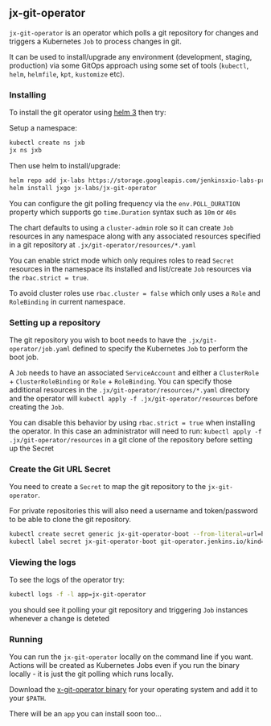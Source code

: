 ## jx-git-operator

`jx-git-operator` is an operator which polls a git repository for changes and triggers a Kubernetes `Job` to process changes in git.

It can be used to install/upgrade any environment (development, staging, production) via some GitOps approach using some set of tools (`kubectl`, `helm`, `helmfile`, `kpt`, `kustomize` etc).

### Installing

To install the git operator using [helm 3](https://helm.sh/) then try:

Setup a namespace:

```bash 
kubectl create ns jxb
jx ns jxb
```

Then use helm to install/upgrade:
         
```bash    
helm repo add jx-labs https://storage.googleapis.com/jenkinsxio-labs-private/charts
helm install jxgo jx-labs/jx-git-operator
```

You can configure the git polling frequency via the `env.POLL_DURATION` property which supports go `time.Duration` syntax such as `10m` or `40s`

The chart defaults to using a `cluster-admin` role so it can create `Job` resources in any namespace along with any associated resources specified in a git repository at `.jx/git-operator/resources/*.yaml`

You can enable strict mode which only requires roles to read `Secret` resources in the namespace its installed and list/create `Job` resources via the `rbac.strict = true`. 

To avoid cluster roles use `rbac.cluster = false` which only uses a `Role` and `RoleBinding` in current namespace.

### Setting up a repository

The git repository you wish to boot needs to have the `.jx/git-operator/job.yaml` defined to specify the Kubernetes `Job` to perform the boot job.

A `Job` needs to have an associated `ServiceAccount` and either a `ClusterRole` + `ClusterRoleBinding` or `Role` + `RoleBinding`. You can specify those additional resources in the `.jx/git-operator/resources/*.yaml` directory and the operator will `kubectl apply -f .jx/git-operator/resources` before creating the `Job`.

You can disable this behavior by using `rbac.strict = true` when installing the operator. In this case an administrator will need to run: `kubectl apply -f .jx/git-operator/resources` in a git clone of the repository before setting up the Secret

 
### Create the Git URL Secret

You need to create a `Secret` to map the git repository to the `jx-git-operator`. 

For private repositories this will also need a username and token/password to be able to clone the git repository.

```bash 
kubectl create secret generic jx-git-operator-boot --from-literal=url=https://myusername:mytoken@github.com/myowner/myrepo.git
kubectl label secret jx-git-operator-boot git-operator.jenkins.io/kind=git-operator
```

### Viewing the logs

To see the logs of the operator try:


```bash
kubectl logs -f -l app=jx-git-operator
```    

you should see it polling your git repository and triggering `Job` instances whenever a change is deteted


### Running 

You can run the `jx-git-operator` locally on the command line if you want. Actions will be created as Kubernetes Jobs even if you run the binary locally - it is just the git polling which runs locally.

Download the [x-git-operator binary](https://github.com/jenkins-x/x-git-operator/releases) for your operating system and add it to your `$PATH`.

There will be an `app` you can install soon too...
